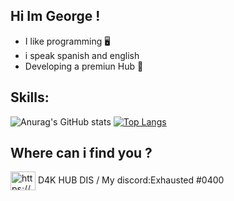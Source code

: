## Hi Im George !
* I like programming 🖥️
* i speak spanish and english
* Developing a premiun Hub 👀
##
## Skills:
![Anurag's GitHub stats](https://github-readme-stats.vercel.app/api?username=J0stGeorge&show_icons=true&theme=midnight-purple)  [![Top Langs](https://github-readme-stats.vercel.app/api/top-langs/?username=J0stGeorge&langs_count=8)](https://github.com/anuraghazra/github-readme-stats)
## Where can i find you ?

<a href="https://discord.gg/Exhausted#0400" target="blank"><img align="center" src="https://raw.githubusercontent.com/rahuldkjain/github-profile-readme-generator/master/src/images/icons/Social/discord.svg" alt="https://discord.gg/Q8RjDkzDm9" height="30" width="40" /></a>
D4K HUB DIS / My discord:Exhausted #0400
